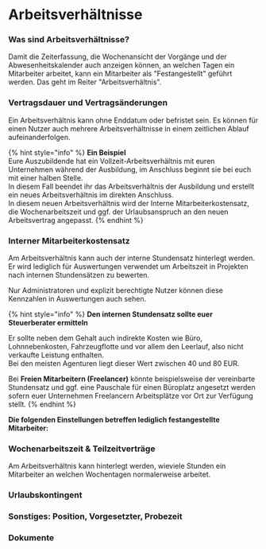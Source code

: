 # Arbeitsverhältnisse

### Was sind Arbeitsverhältnisse?

Damit die Zeiterfassung, die Wochenansicht der Vorgänge und der Abwesenheitskalender auch anzeigen können, an welchen Tagen ein Mitarbeiter arbeitet, kann ein Mitarbeiter als "Festangestellt" geführt werden. Das geht im Reiter "Arbeitsverhältnis".

### Vertragsdauer und Vertragsänderungen

Ein Arbeitsverhältnis kann ohne Enddatum oder befristet sein. Es können für einen Nutzer auch mehrere Arbeitsverhältnisse in einem zeitlichen Ablauf aufeinanderfolgen.

{% hint style="info" %}
**Ein Beispiel**  
Eure Auszubildende hat ein Vollzeit-Arbeitsverhältnis mit euren Unternehmen während der Ausbildung, im Anschluss beginnt sie bei euch mit einer halben Stelle.  
In diesem Fall beendet ihr das Arbeitsverhältnis der Ausbildung und erstellt ein neues Arbeitsverhältnis im direkten Anschluss.  
In diesem neuen Arbeitsverhältnis wird der Interne Mitarbeiterkostensatz, die Wochenarbeitszeit und ggf. der Urlaubsanspruch an den neuen Arbeitsvertrag angepasst.
{% endhint %}

### Interner Mitarbeiterkostensatz

Am Arbeitsverhältnis kann auch der interne Stundensatz hinterlegt werden. Er wird lediglich für Auswertungen verwendet um Arbeitszeit in Projekten nach internen Stundensätzen zu bewerten.

Nur Administratoren und explizit berechtigte Nutzer können diese Kennzahlen in Auswertungen auch sehen.

{% hint style="info" %}
**Den internen Stundensatz sollte euer Steuerberater ermitteln**

Er sollte neben dem Gehalt auch indirekte Kosten wie Büro, Lohnnebenkosten, Fahrzeugflotte und vor allem den Leerlauf, also nicht verkaufte Leistung enthalten.  
Bei den meisten Agenturen liegt dieser Wert zwischen 40 und 80 EUR.  
  
Bei **Freien Mitarbeitern \(Freelancer\)** könnte beispielsweise der vereinbarte Stundensatz und ggf. eine Pauschale für einen Büroplatz angesetzt werden sofern euer Unternehmen Freelancern Arbeitsplätze vor Ort zur Verfügung stellt.
{% endhint %}



**Die folgenden Einstellungen betreffen lediglich festangestellte Mitarbeiter:**

### Wochenarbeitszeit & Teilzeitverträge

Am Arbeitsverhältnis kann hinterlegt werden, wieviele Stunden ein Mitarbeiter an welchen Wochentagen normalerweise arbeitet.

### Urlaubskontingent

### Sonstiges: Position, Vorgesetzter, Probezeit

### Dokumente

### 

